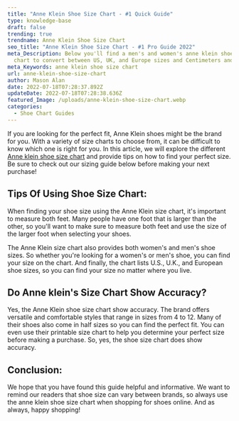 ```yaml
---
title: "Anne Klein Shoe Size Chart - #1 Quick Guide"
type: knowledge-base
draft: false
trending: true
trendname: Anne Klein Shoe Size Chart
seo_title: "Anne Klein Shoe Size Chart - #1 Pro Guide 2022"
meta_Description: Below you'll find a men's and women's anne klein shoe size
  chart to convert between US, UK, and Europe sizes and Centimeters and Inches.
meta_Keywords: anne klein shoe size chart
url: anne-klein-shoe-size-chart
author: Mason Alan
date: 2022-07-18T07:28:37.892Z
updateDate: 2022-07-18T07:28:38.636Z
featured_Image: /uploads/anne-klein-shoe-size-chart.webp
categories:
  - Shoe Chart Guides
---
```

If you are looking for the perfect fit, Anne Klein shoes might be the brand for you. With a variety of size charts to choose from, it can be difficult to know which one is right for you. In this article, we will explore the different <a href="https://shoesspy.com/anne-klein-shoe-size-chart/" target="_blank" rel="noopener">Anne klein shoe size chart</a> and provide tips on how to find your perfect size. Be sure to check out our sizing guide below before making your next purchase!

## **Tips Of Using Shoe Size Chart:**

When finding your shoe size using the Anne Klein size chart, it's important to measure both feet. Many people have one foot that is larger than the other, so you'll want to make sure to measure both feet and use the size of the larger foot when selecting your shoes.

The Anne Klein size chart also provides both women's and men's shoe sizes. So whether you're looking for a women's or men's shoe, you can find your size on the chart. And finally, the chart lists U.S., U.K., and European shoe sizes, so you can find your size no matter where you live.

## **Do Anne klein's Size Chart Show Accuracy?**

Yes, the Anne Klein shoe size chart show accuracy. The brand offers versatile and comfortable styles that range in sizes from 4 to 12. Many of their shoes also come in half sizes so you can find the perfect fit. You can even use their printable size chart to help you determine your perfect size before making a purchase. So, yes, the shoe size chart does show accuracy.

## **Conclusion:**

We hope that you have found this guide helpful and informative. We want to remind our readers that shoe size can vary between brands, so always use the anne klein shoe size chart when shopping for shoes online. And as always, happy shopping!